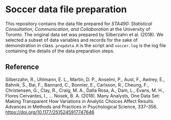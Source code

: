 # Soccer data file preparation

This repository contains the data file prepared for
_STA490: Statistical Consultation, Communication, and Collaboration_
at the University of Toronto. The original data set was prepared by
Silberzahn et al. (2018). We selected a subset of data variables and records for the sake of demonstration in class. `prepdata.R` is the script and `soccer.log`
is the log file containing the details of the data preparation steps.

## Reference

Silberzahn, R., Uhlmann, E. L., Martin, D. P., Anselmi, P., Aust, F., Awtrey, E., Bahník, Š., Bai, F., Bannard, C., Bonnier, E., Carlsson, R., Cheung, F., Christensen, G., Clay, R., Craig, M. A., Dalla Rosa, A., Dam, L., Evans, M. H., Flores Cervantes, I., … Nosek, B. A. (2018). Many Analysts, One Data Set: Making Transparent How Variations in Analytic Choices Affect Results. Advances in Methods and Practices in Psychological Science, 337–356. https://doi.org/10.1177/2515245917747646

